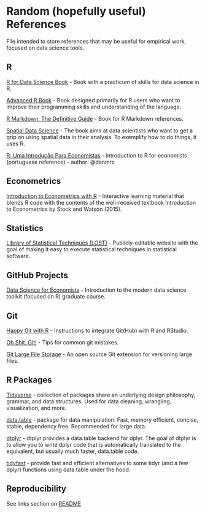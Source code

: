 # Random (hopefully useful) References

 File intended to store references that may be useful for empirical work, focused on data science tools. 

## R 

[R for Data Science Book](https://r4ds.had.co.nz/) - Book with a practicum of skills for data science in R.

[Advanced R Book](https://adv-r.hadley.nz/) - Book designed primarily for R users who want to improve their programming skills and understanding of the language.

[R Markdown: The Definitive Guide](https://bookdown.org/yihui/rmarkdown) - Book for R Markdown references.

[Spatial Data Science](https://keen-swartz-3146c4.netlify.app/) - The book aims at data scientists who want to get a grip on using spatial data in their analysis. To exemplify how to do things, it uses R.

[R: Uma Introdução Para Economistas](https://danmrc.github.io/R-para-Economistas/) - introduction to R for economists (portuguese reference) - author: @danmrc

## Econometrics

[Introduction to Econometrics with R](https://www.econometrics-with-r.org/index.html) -  Interactive learning material that blends R code with the contents of the well-received textbook Introduction to Econometrics by Stock and Watson (2015).

## Statistics

[Library of Statistical Techniques (LOST)](lost-stats.github.io/) - Publicly-editable website with the goal of making it easy to execute statistical techniques in statistical software.

## GitHub Projects

[Data Science for Economists](https://github.com/uo-ec607/lectures) - Introduction to the modern data science toolkit (focused on R) graduate course.

## Git

[Happy Git with R](https://happygitwithr.com/) - Instructions to integrate Git(Hub) with R and RStudio.

[Oh Shit, Git!](https://ohshitgit.com/) - Tips for common git mistakes.
 
[Git Large File Storage](https://git-lfs.github.com/) - An open source Git extension for versioning large files.

## R Packages

[Tidyverse](https://www.tidyverse.org/) - collection of packages share an underlying design philosophy, grammar, and data structures. Used for data cleaning, wrangling, visualization, and more. 

[data.table](https://rdatatable.gitlab.io/data.table/) - package for data manipulation. Fast, memory efficient, concise, stable, dependency free. Recommended for large data.

[dtplyr](https://dtplyr.tidyverse.org/) - dtplyr provides a data.table backend for dplyr. The goal of dtplyr is to allow you to write dplyr code that is automatically translated to the equivalent, but usually much faster, data.table code.

[tidyfast](https://tysonbarrett.com/tidyfast/) - provide fast and efficient alternatives to some tidyr (and a few dplyr) functions using data.table under the hood.

## Reproducibility 

See links section on [README](https://github.com/jpgmv1998/reproducible_paper_template#links)

